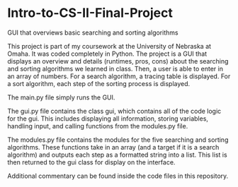 # Intro-to-CS-II-Final-Project
GUI that overviews basic searching and sorting algorithms

This project is part of my coursework at the University of Nebraska at Omaha. It was coded completely in Python. The project is a GUI that displays an overview and details (runtimes, pros, cons) about the searching and sorting algorithms we learned in class. Then, a user is able to enter in an array of numbers. For a search algorithm, a tracing table is displayed. For a sort algorithm, each step of the sorting process is displayed. 

The main.py file simply runs the GUI. 

The gui.py file contains the class gui, which contains all of the code logic for the gui. This includes displaying all information, storing variables, handling input, and calling functions from the modules.py file. 

The modules.py file contains the modules for the five searching and sorting algorithms. These functions take in an array (and a target if it is a search algorithm) and outputs each step as a formatted string into a list. This list is then returned to the gui class for display on the interface. 

Additional commentary can be found inside the code files in this repository.
